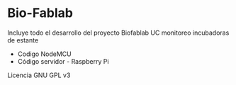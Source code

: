 # Bio-Fablab

Incluye todo el desarrollo del proyecto Biofablab UC monitoreo incubadoras de estante
- Codigo NodeMCU
- Código servidor - Raspberry Pi

Licencia GNU GPL v3

